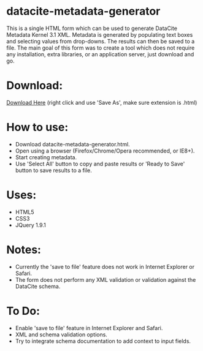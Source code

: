 datacite-metadata-generator
===========================

This is a single HTML form which can be used to generate DataCite Metadata Kernel 3.1 XML. Metadata is generated by populating text boxes and selecting values from drop-downs. The results can then be saved to a file. The main goal of this form was to create a tool which does not require any installation, extra libraries, or an application server, just download and go.

Download:
=========
[Download Here](https://raw.github.com/mpaluch/datacite-metadata-generator/master/datacite_metadata_generator.html) (right click and use 'Save As', make sure extension is .html)

How to use:
===========
- Download datacite-metadata-generator.html.
- Open using a browser (Firefox/Chrome/Opera recommended, or IE8+).
- Start creating metadata.
- Use 'Select All' button to copy and paste results or 'Ready to Save' button to save results to a file.

Uses:
=====
- HTML5
- CSS3
- JQuery 1.9.1

Notes:
======
- Currently the 'save to file' feature does not work in Internet Explorer or Safari.
- The form does not perform any XML validation or validation against the DataCite schema.

To Do:
======
- Enable 'save to file' feature in Internet Explorer and Safari.
- XML and schema validation options.
- Try to integrate schema documentation to add context to input fields.

